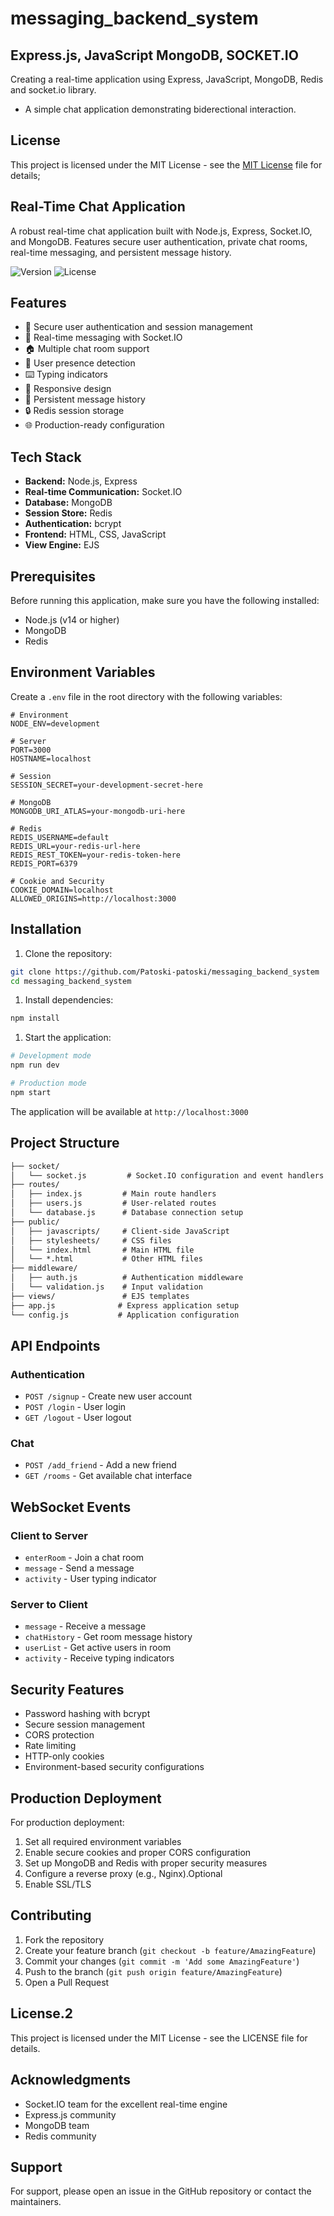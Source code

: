 # messaging_backend_system

## Express.js, JavaScript MongoDB, SOCKET.IO

Creating a real-time application using Express, JavaScript, MongoDB, Redis and socket.io library.

* A simple chat application demonstrating biderectional interaction.

## License

This project is licensed under the MIT License - see the [MIT License]( https://github.com/Patoski-patoski/messagin-backend-system/blob/main/LICENSE) file for details;


## Real-Time Chat Application

A robust real-time chat application built with Node.js, Express, Socket.IO, and MongoDB. Features secure user authentication, private chat rooms, real-time messaging, and persistent message history.

![Version](https://img.shields.io/badge/version-1.0.0-blue.svg)
![License](https://img.shields.io/badge/license-MIT-green.svg)

## Features

* 🔐 Secure user authentication and session management
* 💬 Real-time messaging with Socket.IO
* 🏠 Multiple chat room support
* 👥 User presence detection
* ⌨️ Typing indicators
* 📱 Responsive design
* 💾 Persistent message history
* 🔒 Redis session storage
* 🌐 Production-ready configuration

## Tech Stack

* **Backend:** Node.js, Express
* **Real-time Communication:** Socket.IO
* **Database:** MongoDB
* **Session Store:** Redis
* **Authentication:** bcrypt
* **Frontend:** HTML, CSS, JavaScript
* **View Engine:** EJS

## Prerequisites

Before running this application, make sure you have the following installed:

* Node.js (v14 or higher)
* MongoDB
* Redis

## Environment Variables

Create a `.env` file in the root directory with the following variables:

```env
# Environment
NODE_ENV=development

# Server
PORT=3000
HOSTNAME=localhost

# Session
SESSION_SECRET=your-development-secret-here

# MongoDB
MONGODB_URI_ATLAS=your-mongodb-uri-here

# Redis
REDIS_USERNAME=default
REDIS_URL=your-redis-url-here
REDIS_REST_TOKEN=your-redis-token-here
REDIS_PORT=6379

# Cookie and Security
COOKIE_DOMAIN=localhost
ALLOWED_ORIGINS=http://localhost:3000
```

## Installation

1. Clone the repository:

```bash
git clone https://github.com/Patoski-patoski/messaging_backend_system
cd messaging_backend_system
```

1. Install dependencies:

```bash
npm install
```

1. Start the application:

```bash
# Development mode
npm run dev

# Production mode
npm start
```

The application will be available at `http://localhost:3000`

## Project Structure

```markdown
├── socket/
│   └── socket.js         # Socket.IO configuration and event handlers
├── routes/
│   ├── index.js         # Main route handlers
│   ├── users.js         # User-related routes
│   └── database.js      # Database connection setup
├── public/
│   ├── javascripts/     # Client-side JavaScript
│   ├── stylesheets/     # CSS files
│   └── index.html       # Main HTML file
│   └── *.html           # Other HTML files
├── middleware/
│   ├── auth.js          # Authentication middleware
│   └── validation.js    # Input validation
├── views/               # EJS templates
├── app.js              # Express application setup
└── config.js           # Application configuration
```

## API Endpoints

### Authentication

* `POST /signup` - Create new user account
* `POST /login` - User login
* `GET /logout` - User logout

### Chat

* `POST /add_friend` - Add a new friend
* `GET /rooms` - Get available chat interface

## WebSocket Events

### Client to Server

* `enterRoom` - Join a chat room
* `message` - Send a message
* `activity` - User typing indicator

### Server to Client

* `message` - Receive a message
* `chatHistory` - Get room message history
* `userList` - Get active users in room
* `activity` - Receive typing indicators

## Security Features

* Password hashing with bcrypt
* Secure session management
* CORS protection
* Rate limiting
* HTTP-only cookies
* Environment-based security configurations

## Production Deployment

For production deployment:

1. Set all required environment variables
2. Enable secure cookies and proper CORS configuration
3. Set up MongoDB and Redis with proper security measures
4. Configure a reverse proxy (e.g., Nginx).Optional
5. Enable SSL/TLS

## Contributing

1. Fork the repository
2. Create your feature branch (`git checkout -b feature/AmazingFeature`)
3. Commit your changes (`git commit -m 'Add some AmazingFeature'`)
4. Push to the branch (`git push origin feature/AmazingFeature`)
5. Open a Pull Request

## License.2

This project is licensed under the MIT License - see the LICENSE file for details.

## Acknowledgments

* Socket.IO team for the excellent real-time engine
* Express.js community
* MongoDB team
* Redis community

## Support

For support, please open an issue in the GitHub repository or contact the maintainers.
